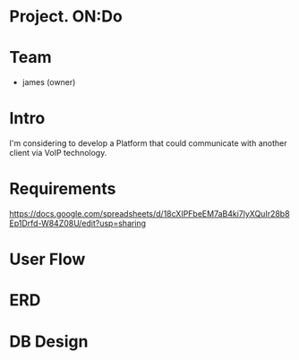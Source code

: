 # Project. ON:Do


# Team
* james (owner)


# Intro 
I'm considering to develop a Platform that could communicate with another client via VoIP technology.

# Requirements
https://docs.google.com/spreadsheets/d/18cXIPFbeEM7aB4ki7lyXQuIr28b8Ep1Drfd-W84Z08U/edit?usp=sharing
  
  

# User Flow 


# ERD

# DB Design 

